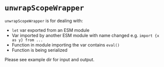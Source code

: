 # `unwrapScopeWrapper`

`unwrapScopeWrapper` is for dealing with:

* `let` var exported from an ESM module
* Var imported by another ESM module with name changed e.g. `import {x as y} from ...`
* Function in module importing the var contains `eval()`
* Function is being serialized

Please see example dir for input and output.
